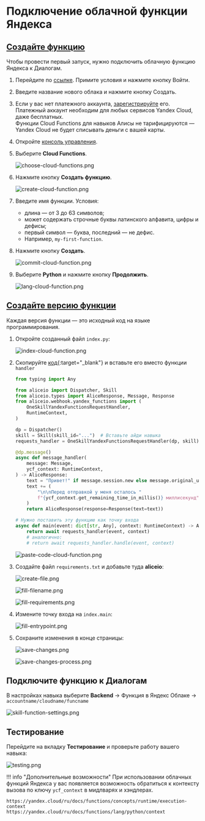 # Подключение облачной функции Яндекса

## [Создайте функцию](https://yandex.ru/dev/dialogs/alice/doc/ru/quickstart-programming#prepare-code)

Чтобы провести первый запуск, нужно подключить облачную функцию Яндекса к Диалогам.

1. Перейдите по [ссылке](https://console.cloud.yandex.ru/). Примите условия и нажмите кнопку Войти.

2. Введите название нового облака и нажмите кнопку Создать.

3. Если у вас нет платежного аккаунта, [зарегистрируйте](https://cloud.yandex.ru/docs/billing/quickstart/index) его. \
    Платежный аккаунт необходим для любых сервисов Yandex Cloud, даже бесплатных. \
    Функции Cloud Functions для навыков Алисы не тарифицируются — Yandex Cloud не будет списывать деньги с вашей карты.

4. Откройте [консоль управления](https://console.cloud.yandex.ru/).

5. Выберите **Cloud Functions**.

    ![choose-cloud-functions.png](../_static/choose-cloud-functions.png)

6. Нажмите кнопку **Создать функцию**.

    ![create-cloud-function.png](../_static/create-cloud-function.png)

7. Введите имя функции. Условия:
    - длина — от 3 до 63 символов;
    - может содержать строчные буквы латинского алфавита, цифры и дефисы;
    - первый символ — буква, последний — не дефис.
    - Например, `my-first-function`.

8. Нажмите кнопку **Создать**.

    ![commit-cloud-function.png](../_static/commit-cloud-function.png)

9. Выберите **Python** и нажмите кнопку **Продолжить**.

    ![lang-cloud-function.png](../_static/lang-cloud-function.png)


## [Создайте версию функции](https://yandex.ru/dev/dialogs/alice/doc/ru/quickstart-programming#create)

Каждая версия функции — это исходный код на языке программирования.

1. Откройте созданный файл `index.py`:

    ![index-cloud-function.png](../_static/index-cloud-function.png)

2. Скопируйте [код](https://github.com/K1rL3s/aliceio/blob/master/examples/yandex_functions.py){:target="_blank"} и вставьте его вместо функции `handler`

    ```python
    from typing import Any

    from aliceio import Dispatcher, Skill
    from aliceio.types import AliceResponse, Message, Response
    from aliceio.webhook.yandex_functions import (
        OneSkillYandexFunctionsRequestHandler,
        RuntimeContext,
    )

    dp = Dispatcher()
    skill = Skill(skill_id="...")  # Вставьте айди навыка
    requests_handler = OneSkillYandexFunctionsRequestHandler(dp, skill)

    @dp.message()
    async def message_handler(
        message: Message,
        ycf_context: RuntimeContext,
    ) -> AliceResponse:
        text = "Привет!" if message.session.new else message.original_utterance
        text += (
            "\n\nПеред отправкой у меня осталось "
            f"{ycf_context.get_remaining_time_in_millis()} миллисекунд"
        )
        return AliceResponse(response=Response(text=text))

    # Нужно поставить эту функцию как точку входа
    async def main(event: dict[str, Any], context: RuntimeContext) -> Any:
        return await requests_handler(event, context)
        # аналогично:
        # return await requests_handler.handle(event, context)
    ```

    ![paste-code-cloud-function.png](../_static/paste-code-cloud-function.png)

3. Создайте файл `requirements.txt` и добавьте туда **aliceio**:

    ![create-file.png](../_static/create-file.png)

    ![fill-filename.png](../_static/fill-filename.png)

    ![fill-requirements.png](../_static/fill-requirements.png)

4. Измените точку входа на `index.main`:

    ![fill-entrypoint.png](../_static/fill-entrypoint.png)

5. Сохраните изменения в конце страницы:

    ![save-changes.png](../_static/save-changes.png)

    ![save-changes-process.png](../_static/save-changes-process.png)


## Подключите функцию к Диалогам

В настройках навыка выберите **Backend** -> Функция в Яндекс Облаке -> `accountname/cloudname/funcname`

![skill-function-settings.png](../_static/skill-function-settings.png)

## Тестирование

Перейдите на вкладку **Тестирование** и проверьте работу вашего навыка:

![testing.png](../_static/testing.png)

!!! info "Дополнительные возможности"
    При использовании облачных функций Яндекса у вас появляется возможность
    обратиться к контексту вызова по ключу `ycf_context` в мидлварях и хэндлерах.

    https://yandex.cloud/ru/docs/functions/concepts/runtime/execution-context
    https://yandex.cloud/ru/docs/functions/lang/python/context
